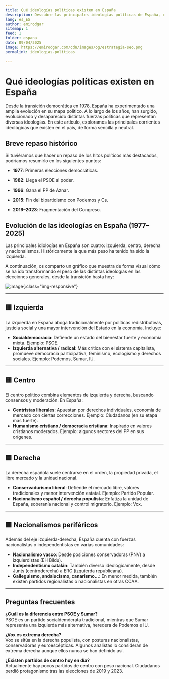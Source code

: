 ```yaml
---
title: Qué ideologías políticas existen en España
description: Descubre las principales ideologías políticas de España, cómo han evolucionado desde 1978 y qué partidos las representan hoy.
lang: es_ES
author: emirodgar
sitemap: 1
feed: 1
folder: espana
date: 09/04/2025
image: https://emirodgar.com/cdn/images/og/estrategia-seo.png
permalink: ideologias-politicas

---
```


# Qué ideologías políticas existen en España 

Desde la transición democrática en 1978, España ha experimentado una amplia evolución en su mapa político. A lo largo de los años, han surgido, evolucionado y desaparecido distintas fuerzas políticas que representan diversas ideologías. En este artículo, exploramos las principales corrientes ideológicas que existen en el país, de forma sencilla y neutral.

## Breve repaso histórico

Si tuviéramos que hacer un repaso de los hitos políticos más destacados, podríamos resumirlo en los siguientes puntos: 

- **1977**: Primeras elecciones democráticas.

- **1982**: Llega el PSOE al poder.

- **1996**: Gana el PP de Aznar.

- **2015**: Fin del bipartidismo con Podemos y Cs.

- **2019–2023**: Fragmentación del Congreso.



## Evolución de las ideologías en España (1977–2025)

Las principales idiologías en España son cuatro: izquierda, centro, derecha y nacionalismos. Históricamente la que más peso ha tenido ha sido la izquierda.

A continuación, os comparto un gráfico que muestra de forma visual cómo se ha ido transformando el peso de las distintas ideologías en las elecciones generales, desde la transición hasta hoy:


![image](https://github.com/user-attachments/assets/b600c728-1a6a-463a-8a62-d52a5bd9a841){:class="img-responsive"}


---

## 🟥 Izquierda

La izquierda en España aboga tradicionalmente por políticas redistributivas, justicia social y una mayor intervención del Estado en la economía. Incluye:

- **Socialdemocracia**: Defiende un estado del bienestar fuerte y economía mixta. Ejemplo: PSOE.
- **Izquierda alternativa / radical**: Más crítica con el sistema capitalista, promueve democracia participativa, feminismo, ecologismo y derechos sociales. Ejemplo: Podemos, Sumar, IU.

---

## 🟨 Centro

El centro político combina elementos de izquierda y derecha, buscando consensos y moderación. En España:

- **Centristas liberales**: Apuestan por derechos individuales, economía de mercado con ciertas correcciones. Ejemplo: Ciudadanos (en su etapa más fuerte).
- **Humanismo cristiano / democracia cristiana**: Inspirado en valores cristianos moderados. Ejemplo: algunos sectores del PP en sus orígenes.

---

## 🟦 Derecha

La derecha española suele centrarse en el orden, la propiedad privada, el libre mercado y la unidad nacional.

- **Conservadurismo liberal**: Defiende el mercado libre, valores tradicionales y menor intervención estatal. Ejemplo: Partido Popular.
- **Nacionalismo español / derecha populista**: Enfatiza la unidad de España, soberanía nacional y control migratorio. Ejemplo: Vox.

---

## 🟩 Nacionalismos periféricos

Además del eje izquierda-derecha, España cuenta con fuerzas nacionalistas o independentistas en varias comunidades:

- **Nacionalismo vasco**: Desde posiciones conservadoras (PNV) a izquierdistas (EH Bildu).
- **Independentismo catalán**: También diverso ideológicamente, desde Junts (centroderecha) a ERC (izquierda republicana).
- **Galleguismo, andalucismo, canarismo...**: En menor medida, también existen partidos regionalistas o nacionalistas en otras CCAA.

---

## Preguntas frecuentes

**¿Cuál es la diferencia entre PSOE y Sumar?**  
PSOE es un partido socialdemócrata tradicional, mientras que Sumar representa una izquierda más alternativa, heredera de Podemos e IU.

**¿Vox es extrema derecha?**  
Vox se sitúa en la derecha populista, con posturas nacionalistas, conservadoras y euroescépticas. Algunos analistas lo consideran de extrema derecha aunque ellos nunca se han definido así.

**¿Existen partidos de centro hoy en día?**  
Actualmente hay pocos partidos de centro con peso nacional. Ciudadanos perdió protagonismo tras las elecciones de 2019 y 2023.



